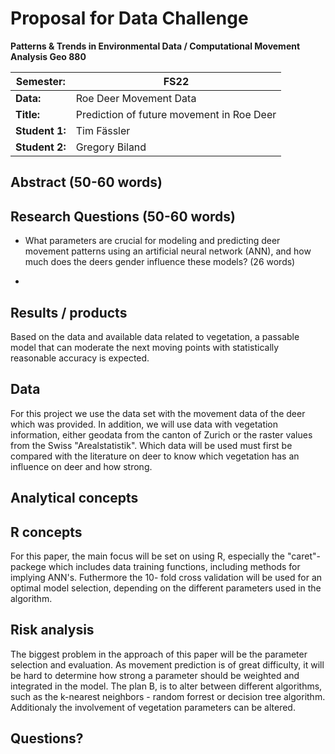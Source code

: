 # Proposal for Data Challenge

**Patterns & Trends in Environmental Data / Computational Movement
Analysis Geo 880**

| Semester:      | FS22                              |
|----------------|---------------------------------- |
| **Data:**      | Roe Deer Movement Data           |
| **Title:**     | Prediction of future movement in Roe Deer        |
| **Student 1:** | Tim Fässler              |
| **Student 2:** | Gregory Biland                 |

## Abstract (50-60 words)

## Research Questions (50-60 words)
- What parameters are crucial for modeling and predicting deer movement patterns using an artificial neural network (ANN), and how much does the deers gender influence these models? (26 words)

- 

## Results / products
<!-- What do you expect, anticipate? -->

Based on the data and available data related to vegetation, a passable model that can moderate the next moving points with statistically reasonable accuracy is expected.

## Data
For this project we use the data set with the movement data of the deer which was provided. In addition, we will use data with vegetation information, either geodata from the canton of Zurich or the raster values from the Swiss "Arealstatistik". Which data will be used must first be compared with the literature on deer to know which vegetation has an influence on deer and how strong. 

## Analytical concepts
<!-- Which analytical concepts will you use? What conceptual movement spaces and respective modelling approaches of trajectories will you be using? What additional spatial analysis methods will you be using? -->

## R concepts
<!-- Which R concepts, functions, packages will you mainly use. What additional spatial analysis methods will you be using? -->

For this paper, the main focus will be set on using R, especially the "caret"- packege which includes data training functions, including methods for implying ANN's. Futhermore the 10- fold cross validation will be used for an optimal model selection, depending on the different parameters used in the algorithm. 

## Risk analysis
<!-- What could be the biggest challenges/problems you might face? What is your plan B? -->

The biggest problem in the approach of this paper will be the parameter selection and evaluation. As movement prediction is of great difficulty, it will be hard to determine how strong a parameter should be weighted and integrated in the model. The plan B, is to alter between different algorithms, such as the k-nearest neighbors - random forrest or decision tree algorithm. Additionaly the involvement of vegetation parameters can be altered.

## Questions? 
<!-- Which questions would you like to discuss at the coaching session? -->


